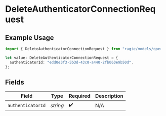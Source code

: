# DeleteAuthenticatorConnectionRequest

## Example Usage

```typescript
import { DeleteAuthenticatorConnectionRequest } from "ragie/models/operations";

let value: DeleteAuthenticatorConnectionRequest = {
  authenticatorId: "edd0e3f3-5b3d-43c0-a440-2fb063e9b50d",
};
```

## Fields

| Field              | Type               | Required           | Description        |
| ------------------ | ------------------ | ------------------ | ------------------ |
| `authenticatorId`  | *string*           | :heavy_check_mark: | N/A                |